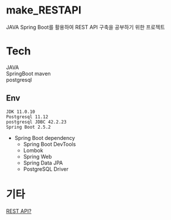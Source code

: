 # make_RESTAPI

JAVA Spring Boot를 활용하여 REST API 구축을 공부하기 위한 프로젝트

# Tech
JAVA  
SpringBoot maven  
postgresql  

## Env
`JDK 11.0.10`  
`Postgresql 11.12`  
`postgresql JDBC 42.2.23`  
`Spring Boot 2.5.2`  
- Spring Boot dependency
    - Spring Boot DevTools  
    - Lombok  
    - Spring Web  
    - Spring Data JPA  
    - PostgreSQL Driver

# 기타
[REST API?]()
